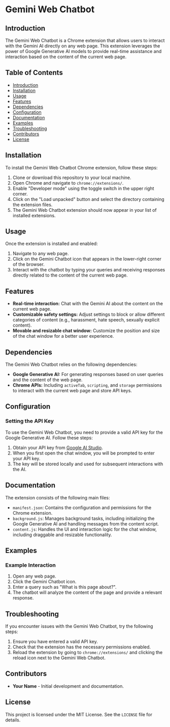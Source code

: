 # Gemini Web Chatbot

## Introduction
The Gemini Web Chatbot is a Chrome extension that allows users to interact with the Gemini AI directly on any web page. This extension leverages the power of Google Generative AI models to provide real-time assistance and interaction based on the content of the current web page.

## Table of Contents
- [Introduction](#introduction)
- [Installation](#installation)
- [Usage](#usage)
- [Features](#features)
- [Dependencies](#dependencies)
- [Configuration](#configuration)
- [Documentation](#documentation)
- [Examples](#examples)
- [Troubleshooting](#troubleshooting)
- [Contributors](#contributors)
- [License](#license)

## Installation
To install the Gemini Web Chatbot Chrome extension, follow these steps:

1. Clone or download this repository to your local machine.
2. Open Chrome and navigate to `chrome://extensions/`.
3. Enable "Developer mode" using the toggle switch in the upper right corner.
4. Click on the "Load unpacked" button and select the directory containing the extension files.
5. The Gemini Web Chatbot extension should now appear in your list of installed extensions.

## Usage
Once the extension is installed and enabled:

1. Navigate to any web page.
2. Click on the Gemini Chatbot icon that appears in the lower-right corner of the browser.
3. Interact with the chatbot by typing your queries and receiving responses directly related to the content of the current web page.

## Features
- **Real-time interaction:** Chat with the Gemini AI about the content on the current web page.
- **Customizable safety settings:** Adjust settings to block or allow different categories of content (e.g., harassment, hate speech, sexually explicit content).
- **Movable and resizable chat window:** Customize the position and size of the chat window for a better user experience.

## Dependencies
The Gemini Web Chatbot relies on the following dependencies:

- **Google Generative AI:** For generating responses based on user queries and the content of the web page.
- **Chrome APIs:** Including `activeTab`, `scripting`, and `storage` permissions to interact with the current web page and store API keys.

## Configuration
### Setting the API Key
To use the Gemini Web Chatbot, you need to provide a valid API key for the Google Generative AI. Follow these steps:

1. Obtain your API key from [Google AI Studio](https://aistudio.google.com/app/apikey).
2. When you first open the chat window, you will be prompted to enter your API key.
3. The key will be stored locally and used for subsequent interactions with the AI.

## Documentation
The extension consists of the following main files:

- `manifest.json`: Contains the configuration and permissions for the Chrome extension.
- `background.js`: Manages background tasks, including initializing the Google Generative AI and handling messages from the content script.
- `content.js`: Handles the UI and interaction logic for the chat window, including draggable and resizable functionality.

## Examples
### Example Interaction
1. Open any web page.
2. Click the Gemini Chatbot icon.
3. Enter a query such as "What is this page about?".
4. The chatbot will analyze the content of the page and provide a relevant response.

## Troubleshooting
If you encounter issues with the Gemini Web Chatbot, try the following steps:

1. Ensure you have entered a valid API key.
2. Check that the extension has the necessary permissions enabled.
3. Reload the extension by going to `chrome://extensions/` and clicking the reload icon next to the Gemini Web Chatbot.

## Contributors
- **Your Name** - Initial development and documentation.

## License
This project is licensed under the MIT License. See the `LICENSE` file for details.
